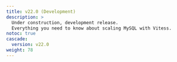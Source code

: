 ```yaml
---
title: v22.0 (Development)
description: >
  Under construction, development release.
  Everything you need to know about scaling MySQL with Vitess.
notoc: true
cascade:
  version: v22.0
weight: 78
---
```


